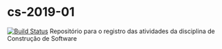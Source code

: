 # cs-2019-01
[![Build Status](https://travis-ci.org/mbdjair/cs-2019-01.svg?branch=master)](https://travis-ci.org/mbdjair/cs-2019-01)
Repositório para o registro das atividades da disciplina de Construção de Software
